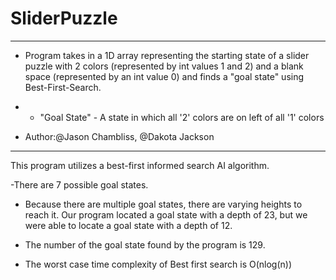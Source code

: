 # SliderPuzzle

 ---------------------------------------------------------------------------------
 * Program takes in a 1D array representing the starting state of a slider puzzle
   with 2 colors (represented by int values 1 and 2) and a blank space (represented
   by an int value 0) and finds a "goal state" using Best-First-Search.
 
 * - "Goal State" - A state in which all '2' colors are on left of all '1' colors
 
 * Author:@Jason Chambliss, @Dakota Jackson
----------------------------------------------------------------------------------

This program utilizes a best-first informed search AI algorithm.

-There are 7 possible goal states. 

- Because there are multiple goal states, there are varying heights to reach it. 
  Our program located a goal state with a depth of 23, but we were able to locate
   a goal state with a depth of 12.

- The number of the goal state found by the program is 129.

- The worst case time complexity of Best first search is O(nlog(n))
